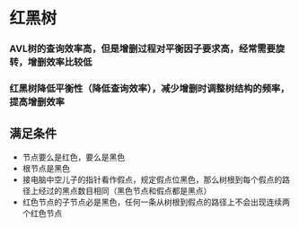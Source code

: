 # 红黑树
### AVL树的查询效率高，但是增删过程对平衡因子要求高，经常需要旋转，增删效率比较低
### 红黑树降低平衡性（降低查询效率），减少增删时调整树结构的频率，提高增删效率
## 满足条件
- 节点要么是红色，要么是黑色
- 根节点是黑色
- 接电脑中空儿子的指针看作假点，规定假点位黑色，那么树根到每个假点的路径上经过的黑点数目相同（黑色节点和假点都是黑点）
- 红色节点的子节点必是黑色，任何一条从树根到假点的路径上不会出现连续两个红色节点

